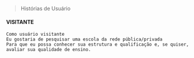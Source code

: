 > Histórias de Usuário

#### VISITANTE
```
Como usuário visitante
Eu gostaria de pesquisar uma escola da rede pública/privada
Para que eu possa conhecer sua estrutura e qualificação e, se quiser, avaliar sua qualidade de ensino.
```
